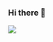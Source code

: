 ### Hi there 👋

![](https://github-readme-stats.vercel.app/api?username=CLERC-Tom&show_icons=true&theme=gotham)
